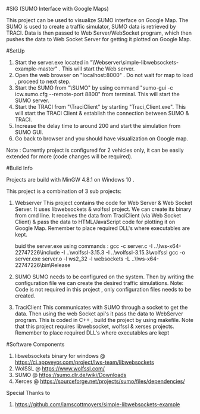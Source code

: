 #SIG (SUMO Interface with Google Maps)

This project can be used to visualize SUMO interface on Google Map. The SUMO is used to create a traffic simulator, SUMO data is retrieved by TRACI.
Data is then passed to Web Server/WebSocket program, which then pushes the data to Web Socket Server for getting it plotted on Google Map. 

#SetUp

1. Start the server.exe located in "\Webserver\simple-libwebsockets-example-master" . This will start the Web server.
2. Open the web browser on "localhost:8000" . Do not wait for map to load , proceed to next step. 
3. Start the SUMO from "\SUMO" by using command "sumo-gui -c icw.sumo.cfg --remote-port 8800" from terminal. This will start the SUMO server.
4. Start the TRACI from "\TraciClient" by starting "Traci_Client.exe". This will start the TRACI Client & establish the connection between SUMO & TRACI.
5. Increase the delay time to around 200 and start the simulation from SUMO GUI.
6. Go back to browser and you should have visualization on Google map.

Note : Currently project is configured for 2 vehicles only, it can be easily extended for more (code changes will be required).

#Build Info

Projects are build with MinGW 4.8.1 on Windows 10 .

This project is a combination of 3 sub projects:

1. Webserver
	This project contains the code for Web Server & Web Socket Server. It uses libwebsockets & wolfssl project. We can create its binary from cmd line.
	It receives the data from TraciClient (via Web Socket Client) & pass the data to HTML/JavaScript code for plotting it on Google Map. Remember to 
	place required DLL's where executables are kept. 	
	
	buid the server.exe using commands :
	gcc -c server.c -I ..\lws-x64-22747226\include -I ..\wolfssl-3.15.3 -I ..\wolfssl-3.15.3\wolfssl
	gcc -o server.exe server.o -l ws2_32 -l websockets -L ..\lws-x64-22747226\bin\Release
	
2. SUMO
	SUMO needs to be configured on the system. Then by writing the configuration file we can create the desired traffic simulations.
	Note: Code is not required in this project , only configuration files needs to be created.
	
3. TraciClient
	This communicates with SUMO through a socket to get the data. Then using the web Socket api's it pass the data to WebServer program.
	This is coded in C++ , build the project by using makefile. Note that this project requires libwebsocket, wolfssl & xerses projects.
	Remember to place required DLL's where executables are kept	
	

#Software Components

1. libwebsockets binary for windows @ https://ci.appveyor.com/project/lws-team/libwebsockets 
2. WolSSL @ https://www.wolfssl.com/
3. SUMO @ https://sumo.dlr.de/wiki/Downloads
4. Xerces @ https://sourceforge.net/projects/sumo/files/dependencies/ 

Special Thanks to 

1. https://github.com/iamscottmoyers/simple-libwebsockets-example